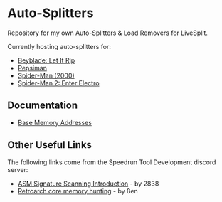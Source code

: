 # Auto-Splitters
Repository for my own Auto-Splitters &amp; Load Removers for LiveSplit. 

Currently hosting auto-splitters for:
+ [Beyblade: Let It Rip](https://github.com/MrMonsh/Auto-Splitters/tree/main/Beyblade%3A%20Let%20It%20Rip)
+ [Pepsiman](https://github.com/MrMonsh/Auto-Splitters/tree/main/Pepsiman)
+ [Spider-Man (2000)](https://github.com/MrMonsh/Auto-Splitters/tree/main/Spider-Man%20(2000))
+ [Spider-Man 2: Enter Electro](https://github.com/MrMonsh/Auto-Splitters/tree/main/Spider-Man%202:%20Enter%20Electro)

## Documentation
+ [Base Memory Addresses](https://github.com/MrMonsh/Auto-Splitters/blob/main/baseMemoryAddreses.md)

## Other Useful Links
The following links come from the Speedrun Tool Development discord server:
+ [ASM Signature Scanning Introduction](https://docs.google.com/document/d/1l5ni-jmV2exvKfcucJjU5Y2-dA6JkVcJIIJxDbu6l_Q/preview#heading=h.mu1pugpvprnp) - by 2838
+ [Retroarch core memory hunting](https://docs.google.com/document/d/1n9P7nf2PkGCAu8VWxXEVqAmZHt9OFW0WJwSwRMfB8gI/edit) - by ßen
